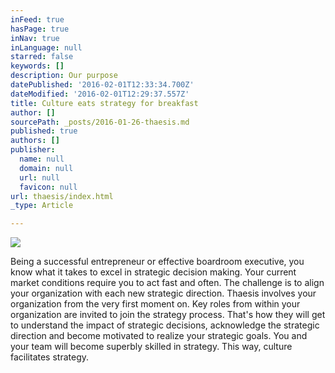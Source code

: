 ```yaml
---
inFeed: true
hasPage: true
inNav: true
inLanguage: null
starred: false
keywords: []
description: Our purpose
datePublished: '2016-02-01T12:33:34.700Z'
dateModified: '2016-02-01T12:29:37.557Z'
title: Culture eats strategy for breakfast
author: []
sourcePath: _posts/2016-01-26-thaesis.md
published: true
authors: []
publisher:
  name: null
  domain: null
  url: null
  favicon: null
url: thaesis/index.html
_type: Article

---
```

![](https://the-grid-user-content.s3-us-west-2.amazonaws.com/eea28858-d7ff-4169-baa9-edc226555ead.JPG)

Being a successful entrepreneur or effective boardroom executive, you know what it takes to excel in strategic decision making. Your current market conditions require you to act fast and often. The challenge is to align your organization with each new strategic direction. Thaesis involves your organization from the very first moment on. Key roles from within your organization are invited to join the strategy process. That's how they will get to understand the impact of strategic decisions, acknowledge the strategic direction and become motivated to realize your strategic goals. You and your team will become superbly skilled in strategy. This way, culture facilitates strategy.